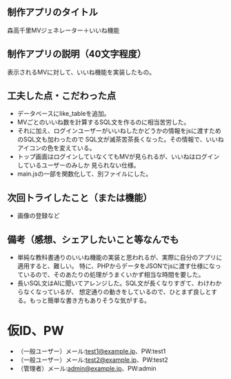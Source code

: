 ## 制作アプリのタイトル
森高千里MVジェネレーター＋いいね機能

## 制作アプリの説明（40文字程度）
表示されるMVに対して、いいね機能を実装したもの。

## 工夫した点・こだわった点
- データベースにlike_tableを追加。
- MVごとのいいね数を計算するSQL文を作るのに相当苦労した。
- それに加え、ログインユーザーがいいねしたかどうかの情報をjsに渡すためのSQL文も加わったので
SQL文が滅茶苦茶長くなった。その情報で、いいねアイコンの色を変えている。
- トップ画面はログインしていなくてもMVが見られるが、いいねはログインしているユーザーのみしか
見られない仕様。
- main.jsの一部を関数化して、別ファイルにした。


## 次回トライしたこと（または機能）
- 画像の登録など

## 備考（感想、シェアしたいこと等なんでも
- 単純な教科書通りのいいね機能の実装と思われるが、実際に自分のアプリに適用すると、難しい。
特に、PHPからデータをJSONでjsに渡す仕様になっているので、そのあたりの処理がうまくいかず相当な時間を要した。
- 長いSQL文はAIに聞いてアレンジした。SQL文が長くなりすぎて、わけわからなくなっているが、
想定通りの動きをしているので、ひとまず良しとする。もっと簡単な書き方もありそうな気がする。

# 仮ID、PW
- （一般ユーザー）メール:test1@example.jp、PW:test1
- （一般ユーザー）メール:test2@example.jp、PW:test2
- （管理者）メール:admin@example.jp、PW:admin
